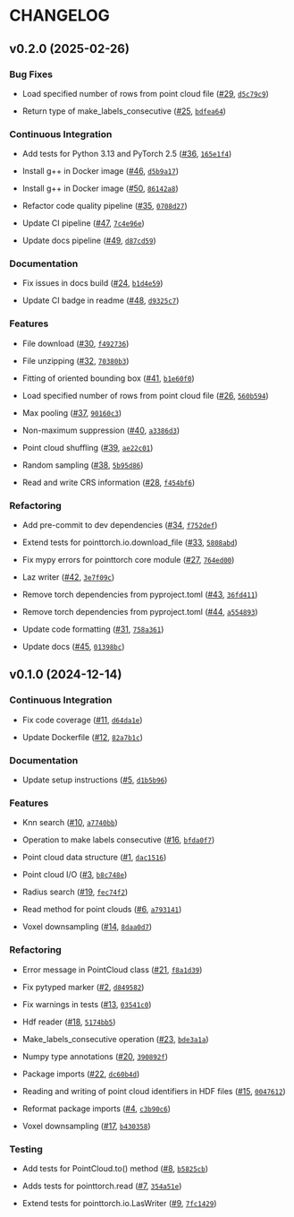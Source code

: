 # CHANGELOG


## v0.2.0 (2025-02-26)

### Bug Fixes

- Load specified number of rows from point cloud file
  ([#29](https://github.com/ai4trees/pointtorch/pull/29),
  [`d5c79c9`](https://github.com/ai4trees/pointtorch/commit/d5c79c932baefc394ebe11ab1dfbccdf4565d514))

- Return type of make_labels_consecutive ([#25](https://github.com/ai4trees/pointtorch/pull/25),
  [`bdfea64`](https://github.com/ai4trees/pointtorch/commit/bdfea64088cb8b8c5175b351012a53772f9a12f3))

### Continuous Integration

- Add tests for Python 3.13 and PyTorch 2.5 ([#36](https://github.com/ai4trees/pointtorch/pull/36),
  [`165e1f4`](https://github.com/ai4trees/pointtorch/commit/165e1f4c897f8c000fe896c91bbc20e55996022a))

- Install g++ in Docker image ([#46](https://github.com/ai4trees/pointtorch/pull/46),
  [`d5b9a17`](https://github.com/ai4trees/pointtorch/commit/d5b9a17bb3bf42d6b430939dda36d53c5946d1dd))

- Install g++ in Docker image ([#50](https://github.com/ai4trees/pointtorch/pull/50),
  [`86142a8`](https://github.com/ai4trees/pointtorch/commit/86142a8672d6ef841e3d48d139654507c804dbb7))

- Refactor code quality pipeline ([#35](https://github.com/ai4trees/pointtorch/pull/35),
  [`0708d27`](https://github.com/ai4trees/pointtorch/commit/0708d277d17578f53cc1722ee92991f64f3f9810))

- Update CI pipeline ([#47](https://github.com/ai4trees/pointtorch/pull/47),
  [`7c4e96e`](https://github.com/ai4trees/pointtorch/commit/7c4e96e9119c732293e5b19338bc8b001184dfe0))

- Update docs pipeline ([#49](https://github.com/ai4trees/pointtorch/pull/49),
  [`d87cd59`](https://github.com/ai4trees/pointtorch/commit/d87cd590cb58e4d495d0e24a3ea15f70ed2417ef))

### Documentation

- Fix issues in docs build ([#24](https://github.com/ai4trees/pointtorch/pull/24),
  [`b1d4e59`](https://github.com/ai4trees/pointtorch/commit/b1d4e59a6cfb6d57c6bf622ae768ec19a7f1ce5e))

- Update CI badge in readme ([#48](https://github.com/ai4trees/pointtorch/pull/48),
  [`d9325c7`](https://github.com/ai4trees/pointtorch/commit/d9325c7df2f39f2d6c2dcfff4c2cf4c74a91b464))

### Features

- File download ([#30](https://github.com/ai4trees/pointtorch/pull/30),
  [`f492736`](https://github.com/ai4trees/pointtorch/commit/f49273668fa45b0e3f31a9503870923e6fa7e4be))

- File unzipping ([#32](https://github.com/ai4trees/pointtorch/pull/32),
  [`70380b3`](https://github.com/ai4trees/pointtorch/commit/70380b3fb416ad358ea1c11c2fab9853d3aa9bad))

- Fitting of oriented bounding box ([#41](https://github.com/ai4trees/pointtorch/pull/41),
  [`b1e60f0`](https://github.com/ai4trees/pointtorch/commit/b1e60f088778d00b1e2c2fd523197400f44bbaa6))

- Load specified number of rows from point cloud file
  ([#26](https://github.com/ai4trees/pointtorch/pull/26),
  [`560b594`](https://github.com/ai4trees/pointtorch/commit/560b5947a895fb162b4bd22a1d215b0f82fb9860))

- Max pooling ([#37](https://github.com/ai4trees/pointtorch/pull/37),
  [`90160c3`](https://github.com/ai4trees/pointtorch/commit/90160c371b57a4ca82366c4055e1a4c721b88e46))

- Non-maximum suppression ([#40](https://github.com/ai4trees/pointtorch/pull/40),
  [`a3386d3`](https://github.com/ai4trees/pointtorch/commit/a3386d3cd54e2798f28e8970a17e3343700d2e70))

- Point cloud shuffling ([#39](https://github.com/ai4trees/pointtorch/pull/39),
  [`ae22c01`](https://github.com/ai4trees/pointtorch/commit/ae22c0144d252a31b4e62ea3857091cfa36a43c8))

- Random sampling ([#38](https://github.com/ai4trees/pointtorch/pull/38),
  [`5b95d86`](https://github.com/ai4trees/pointtorch/commit/5b95d867565fbf723781dc162d4903ffada1e967))

- Read and write CRS information ([#28](https://github.com/ai4trees/pointtorch/pull/28),
  [`f454bf6`](https://github.com/ai4trees/pointtorch/commit/f454bf6d5a0a74a230b5e9905f71f3f7ceafcb51))

### Refactoring

- Add pre-commit to dev dependencies ([#34](https://github.com/ai4trees/pointtorch/pull/34),
  [`f752def`](https://github.com/ai4trees/pointtorch/commit/f752deff1fee6e7bfb1337c7dc20d3cf94b7284d))

- Extend tests for pointtorch.io.download_file
  ([#33](https://github.com/ai4trees/pointtorch/pull/33),
  [`5808abd`](https://github.com/ai4trees/pointtorch/commit/5808abda1b42ba37dd1c97403bc718aa1cc8fd05))

- Fix mypy errors for pointtorch core module ([#27](https://github.com/ai4trees/pointtorch/pull/27),
  [`764ed00`](https://github.com/ai4trees/pointtorch/commit/764ed002e4da4ea30d19f40143cc5b3067a00ae6))

- Laz writer ([#42](https://github.com/ai4trees/pointtorch/pull/42),
  [`3e7f09c`](https://github.com/ai4trees/pointtorch/commit/3e7f09c2941f23c5fb37b10029854cbaaa1b96f3))

- Remove torch dependencies from pyproject.toml
  ([#43](https://github.com/ai4trees/pointtorch/pull/43),
  [`36fd411`](https://github.com/ai4trees/pointtorch/commit/36fd41116e1f128ec2e1b4026d0dc64ac1735df4))

- Remove torch dependencies from pyproject.toml
  ([#44](https://github.com/ai4trees/pointtorch/pull/44),
  [`a554893`](https://github.com/ai4trees/pointtorch/commit/a554893287c7a1f0e12395e8de705455239da28e))

- Update code formatting ([#31](https://github.com/ai4trees/pointtorch/pull/31),
  [`758a361`](https://github.com/ai4trees/pointtorch/commit/758a361f34ef1757982a367d261ae67d94b6bdd1))

- Update docs ([#45](https://github.com/ai4trees/pointtorch/pull/45),
  [`01398bc`](https://github.com/ai4trees/pointtorch/commit/01398bcff1dfacbeff0e876342316524d3af629d))


## v0.1.0 (2024-12-14)

### Continuous Integration

- Fix code coverage ([#11](https://github.com/ai4trees/pointtorch/pull/11),
  [`d64da1e`](https://github.com/ai4trees/pointtorch/commit/d64da1e2fb069f5c2dcde626cbacdea52a92cc4d))

- Update Dockerfile ([#12](https://github.com/ai4trees/pointtorch/pull/12),
  [`82a7b1c`](https://github.com/ai4trees/pointtorch/commit/82a7b1ccbcaa5d846cd522b21f7eb7ad414b5764))

### Documentation

- Update setup instructions ([#5](https://github.com/ai4trees/pointtorch/pull/5),
  [`d1b5b96`](https://github.com/ai4trees/pointtorch/commit/d1b5b96459ca3222b821f4e16f4022adc24876d8))

### Features

- Knn search ([#10](https://github.com/ai4trees/pointtorch/pull/10),
  [`a7740bb`](https://github.com/ai4trees/pointtorch/commit/a7740bb6f7dbf1ffefbd415ddd5d9098293b76a2))

- Operation to make labels consecutive ([#16](https://github.com/ai4trees/pointtorch/pull/16),
  [`bfda0f7`](https://github.com/ai4trees/pointtorch/commit/bfda0f7e4178864021d87c7d3f55419d7b81ab3b))

- Point cloud data structure ([#1](https://github.com/ai4trees/pointtorch/pull/1),
  [`dac1516`](https://github.com/ai4trees/pointtorch/commit/dac15161ee7a34d8b8a44d6a8351ae099f0ab114))

- Point cloud I/O ([#3](https://github.com/ai4trees/pointtorch/pull/3),
  [`b8c748e`](https://github.com/ai4trees/pointtorch/commit/b8c748e69a3339bb77ecb342ffc1c3291c6e5453))

- Radius search ([#19](https://github.com/ai4trees/pointtorch/pull/19),
  [`fec74f2`](https://github.com/ai4trees/pointtorch/commit/fec74f217d8d58097272747bcc56321535122b76))

- Read method for point clouds ([#6](https://github.com/ai4trees/pointtorch/pull/6),
  [`a793141`](https://github.com/ai4trees/pointtorch/commit/a793141d240b308310d785a590e2e305fb170de7))

- Voxel downsampling ([#14](https://github.com/ai4trees/pointtorch/pull/14),
  [`8daa0d7`](https://github.com/ai4trees/pointtorch/commit/8daa0d7008e61622d3efdb6ca5c9a2aef1090682))

### Refactoring

- Error message in PointCloud class ([#21](https://github.com/ai4trees/pointtorch/pull/21),
  [`f8a1d39`](https://github.com/ai4trees/pointtorch/commit/f8a1d3939ed1ced500c4cc8e7640453f2abe05d2))

- Fix pytyped marker ([#2](https://github.com/ai4trees/pointtorch/pull/2),
  [`d849582`](https://github.com/ai4trees/pointtorch/commit/d84958229e051388a82470540581585edfaa58a4))

- Fix warnings in tests ([#13](https://github.com/ai4trees/pointtorch/pull/13),
  [`03541c0`](https://github.com/ai4trees/pointtorch/commit/03541c0c7bfb0e9bf73fdd433a8001e222a39258))

- Hdf reader ([#18](https://github.com/ai4trees/pointtorch/pull/18),
  [`5174bb5`](https://github.com/ai4trees/pointtorch/commit/5174bb599a82a2b7d84401d849d3f5b81a6fa640))

- Make_labels_consecutive operation ([#23](https://github.com/ai4trees/pointtorch/pull/23),
  [`bde3a1a`](https://github.com/ai4trees/pointtorch/commit/bde3a1a48994d6af07337d5823e6e163a99819e1))

- Numpy type annotations ([#20](https://github.com/ai4trees/pointtorch/pull/20),
  [`390892f`](https://github.com/ai4trees/pointtorch/commit/390892f6793e01c6e075034f316f4e2263b320d4))

- Package imports ([#22](https://github.com/ai4trees/pointtorch/pull/22),
  [`dc60b4d`](https://github.com/ai4trees/pointtorch/commit/dc60b4d256eac89c9c4283842c4c9d9d7da2631f))

- Reading and writing of point cloud identifiers in HDF files
  ([#15](https://github.com/ai4trees/pointtorch/pull/15),
  [`0047612`](https://github.com/ai4trees/pointtorch/commit/004761261a5b26c27e028fa83e3400abb346429b))

- Reformat package imports ([#4](https://github.com/ai4trees/pointtorch/pull/4),
  [`c3b90c6`](https://github.com/ai4trees/pointtorch/commit/c3b90c67a52d2221fc5c59062bddce57e7ff54b7))

- Voxel downsampling ([#17](https://github.com/ai4trees/pointtorch/pull/17),
  [`b430358`](https://github.com/ai4trees/pointtorch/commit/b430358383f7afc738de48d66454bc6890cf2e65))

### Testing

- Add tests for PointCloud.to() method ([#8](https://github.com/ai4trees/pointtorch/pull/8),
  [`b5825cb`](https://github.com/ai4trees/pointtorch/commit/b5825cbb46b0b133f389608782934b0fd1ef3e08))

- Adds tests for pointtorch.read ([#7](https://github.com/ai4trees/pointtorch/pull/7),
  [`354a51e`](https://github.com/ai4trees/pointtorch/commit/354a51e66dc00a8f2479d16c20cb8bad7fae61ed))

- Extend tests for pointtorch.io.LasWriter ([#9](https://github.com/ai4trees/pointtorch/pull/9),
  [`7fc1429`](https://github.com/ai4trees/pointtorch/commit/7fc142920d8e900ff9051c7f99154cbafe53bc65))
